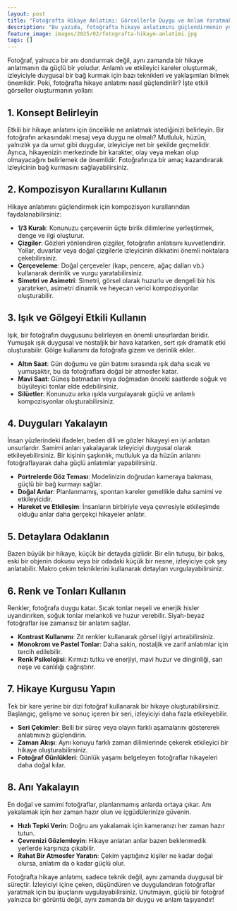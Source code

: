```yaml
---
layout: post
title: "Fotoğrafta Hikaye Anlatımı: Görsellerle Duygu ve Anlam Yaratmak"
description: "Bu yazıda, fotoğrafta hikaye anlatımını güçlendirmenin yollarını paylaşıyoruz."
feature_image: images/2025/02/fotografta-hikaye-anlatimi.jpg
tags: []
---
```


Fotoğraf, yalnızca bir anı dondurmak değil, aynı zamanda bir hikaye anlatmanın da güçlü bir yoludur. Anlamlı ve etkileyici kareler oluşturmak, izleyiciyle duygusal bir bağ kurmak için bazı teknikleri ve yaklaşımları bilmek önemlidir. Peki, fotoğrafta hikaye anlatımı nasıl güçlendirilir? İşte etkili görseller oluşturmanın yolları:

<!--more-->

## 1. Konsept Belirleyin

Etkili bir hikaye anlatımı için öncelikle ne anlatmak istediğinizi belirleyin. Bir fotoğrafın arkasındaki mesaj veya duygu ne olmalı? Mutluluk, hüzün, yalnızlık ya da umut gibi duygular, izleyiciye net bir şekilde geçmelidir. Ayrıca, hikayenizin merkezinde bir karakter, olay veya mekan olup olmayacağını belirlemek de önemlidir. Fotoğrafınıza bir amaç kazandırarak izleyicinin bağ kurmasını sağlayabilirsiniz.

## 2. Kompozisyon Kurallarını Kullanın

Hikaye anlatımını güçlendirmek için kompozisyon kurallarından faydalanabilirsiniz:

- **1/3 Kuralı**: Konunuzu çerçevenin üçte birlik dilimlerine yerleştirmek, denge ve ilgi oluşturur.
- **Çizgiler**: Gözleri yönlendiren çizgiler, fotoğrafın anlatısını kuvvetlendirir. Yollar, duvarlar veya doğal çizgilerle izleyicinin dikkatini önemli noktalara çekebilirsiniz.
- **Çerçeveleme**: Doğal çerçeveler (kapı, pencere, ağaç dalları vb.) kullanarak derinlik ve vurgu yaratabilirsiniz.
- **Simetri ve Asimetri**: Simetri, görsel olarak huzurlu ve dengeli bir his yaratırken, asimetri dinamik ve heyecan verici kompozisyonlar oluşturabilir.

## 3. Işık ve Gölgeyi Etkili Kullanın

Işık, bir fotoğrafın duygusunu belirleyen en önemli unsurlardan biridir. Yumuşak ışık duygusal ve nostaljik bir hava katarken, sert ışık dramatik etki oluşturabilir. Gölge kullanımı da fotoğrafa gizem ve derinlik ekler.

- **Altın Saat**: Gün doğumu ve gün batımı sırasında ışık daha sıcak ve yumuşaktır, bu da fotoğraflara doğal bir atmosfer katar.
- **Mavi Saat**: Güneş batmadan veya doğmadan önceki saatlerde soğuk ve büyüleyici tonlar elde edebilirsiniz.
- **Silüetler**: Konunuzu arka ışıkla vurgulayarak güçlü ve anlamlı kompozisyonlar oluşturabilirsiniz.

## 4. Duyguları Yakalayın

İnsan yüzlerindeki ifadeler, beden dili ve gözler hikayeyi en iyi anlatan unsurlardır. Samimi anları yakalayarak izleyiciyi duygusal olarak etkileyebilirsiniz. Bir kişinin şaşkınlık, mutluluk ya da hüzün anlarını fotoğraflayarak daha güçlü anlatımlar yapabilirsiniz.

- **Portrelerde Göz Teması**: Modelinizin doğrudan kameraya bakması, güçlü bir bağ kurmayı sağlar.
- **Doğal Anlar**: Planlanmamış, spontan kareler genellikle daha samimi ve etkileyicidir.
- **Hareket ve Etkileşim**: İnsanların birbiriyle veya çevresiyle etkileşimde olduğu anlar daha gerçekçi hikayeler anlatır.

## 5. Detaylara Odaklanın

Bazen büyük bir hikaye, küçük bir detayda gizlidir. Bir elin tutuşu, bir bakış, eski bir objenin dokusu veya bir odadaki küçük bir nesne, izleyiciye çok şey anlatabilir. Makro çekim tekniklerini kullanarak detayları vurgulayabilirsiniz.

## 6. Renk ve Tonları Kullanın

Renkler, fotoğrafa duygu katar. Sıcak tonlar neşeli ve enerjik hisler uyandırırken, soğuk tonlar melankoli ve huzur verebilir. Siyah-beyaz fotoğraflar ise zamansız bir anlatım sağlar.

- **Kontrast Kullanımı**: Zıt renkler kullanarak görsel ilgiyi artırabilirsiniz.
- **Monokrom ve Pastel Tonlar**: Daha sakin, nostaljik ve zarif anlatımlar için tercih edilebilir.
- **Renk Psikolojisi**: Kırmızı tutku ve enerjiyi, mavi huzur ve dinginliği, sarı neşe ve canlılığı çağrıştırır.

## 7. Hikaye Kurgusu Yapın

Tek bir kare yerine bir dizi fotoğraf kullanarak bir hikaye oluşturabilirsiniz. Başlangıç, gelişme ve sonuç içeren bir seri, izleyiciyi daha fazla etkileyebilir.

- **Seri Çekimler**: Belli bir süreç veya olayın farklı aşamalarını göstererek anlatımınızı güçlendirin.
- **Zaman Akışı**: Aynı konuyu farklı zaman dilimlerinde çekerek etkileyici bir hikaye oluşturabilirsiniz.
- **Fotoğraf Günlükleri**: Günlük yaşamı belgeleyen fotoğraflar hikayeleri daha doğal kılar.

## 8. Anı Yakalayın

En doğal ve samimi fotoğraflar, planlanmamış anlarda ortaya çıkar. Anı yakalamak için her zaman hazır olun ve içgüdülerinize güvenin.

- **Hızlı Tepki Verin**: Doğru anı yakalamak için kameranızı her zaman hazır tutun.
- **Çevrenizi Gözlemleyin**: Hikaye anlatan anlar bazen beklenmedik yerlerde karşınıza çıkabilir.
- **Rahat Bir Atmosfer Yaratın**: Çekim yaptığınız kişiler ne kadar doğal olursa, anlatım da o kadar güçlü olur.

Fotoğrafta hikaye anlatımı, sadece teknik değil, aynı zamanda duygusal bir süreçtir. İzleyiciyi içine çeken, düşündüren ve duygulandıran fotoğraflar yaratmak için bu ipuçlarını uygulayabilirsiniz. Unutmayın, güçlü bir fotoğraf yalnızca bir görüntü değil, aynı zamanda bir duygu ve anlam taşıyandır!